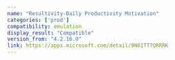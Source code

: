 ```yaml
---
name: "Resultivity-Daily Productivity Motivation"
categories: ['prod']
compatibility: emulation
display_result: "Compatible"
version_from: "4.2.16.0"
link: https://apps.microsoft.com/detail/9N61TT7QRRRK
---
```

